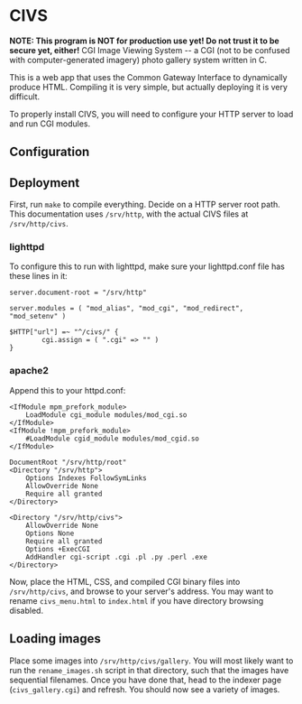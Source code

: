 # CIVS

**NOTE: This program is NOT for production use yet! Do not trust it to be secure yet, either!**
CGI Image Viewing System -- a CGI (not to be confused with computer-generated 
imagery) photo gallery system written in C.

This is a web app that uses the Common Gateway Interface to dynamically
produce HTML. Compiling it is very simple, but actually deploying it is very
difficult. 

To properly install CIVS, you will need to configure your HTTP server to 
load and run CGI modules.

## Configuration


## Deployment 
First, run `make` to compile everything. Decide on a HTTP server root path.
This documentation uses `/srv/http`, with the actual CIVS files at `/srv/http/civs`.


### lighttpd

To configure this to run with lighttpd, make sure your lighttpd.conf file has
these lines in it:

```
server.document-root = "/srv/http"

server.modules = ( "mod_alias", "mod_cgi", "mod_redirect", "mod_setenv" )

$HTTP["url"] =~ "^/civs/" {
        cgi.assign = ( ".cgi" => "" )
}
```

### apache2

Append this to your httpd.conf:

```
<IfModule mpm_prefork_module>
    LoadModule cgi_module modules/mod_cgi.so
</IfModule>
<IfModule !mpm_prefork_module>
    #LoadModule cgid_module modules/mod_cgid.so
</IfModule>

DocumentRoot "/srv/http/root"
<Directory "/srv/http">
    Options Indexes FollowSymLinks
    AllowOverride None
    Require all granted
</Directory>

<Directory "/srv/http/civs">
    AllowOverride None
    Options None
    Require all granted
    Options +ExecCGI
    AddHandler cgi-script .cgi .pl .py .perl .exe
</Directory>
```

Now, place the HTML, CSS, and compiled CGI binary files into `/srv/http/civs`,
and browse to your server's address. You may want to rename `civs_menu.html` to
`index.html` if you have directory browsing disabled.

## Loading images
Place some images into `/srv/http/civs/gallery`. You will most likely want to run
the `rename_images.sh` script in that directory, such that the images have sequential
filenames. Once you have done that, head to the indexer page (`civs_gallery.cgi`) and
refresh. You should now see a variety of images. 
